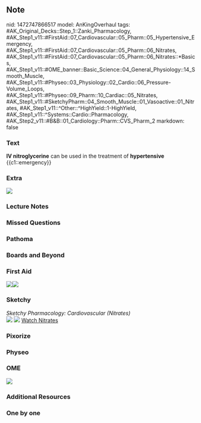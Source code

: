 ## Note
nid: 1472747866517
model: AnKingOverhaul
tags: #AK_Original_Decks::Step_1::Zanki_Pharmacology, #AK_Step1_v11::#FirstAid::07_Cardiovascular::05_Pharm::05_Hypertensive_Emergency, #AK_Step1_v11::#FirstAid::07_Cardiovascular::05_Pharm::06_Nitrates, #AK_Step1_v11::#FirstAid::07_Cardiovascular::05_Pharm::06_Nitrates::*Basics, #AK_Step1_v11::#OME_banner::Basic_Science::04_General_Physiology::14_Smooth_Muscle, #AK_Step1_v11::#Physeo::03_Physiology::02_Cardio::06_Pressure-Volume_Loops, #AK_Step1_v11::#Physeo::09_Pharm::10_Cardiac::05_Nitrates, #AK_Step1_v11::#SketchyPharm::04_Smooth_Muscle::01_Vasoactive::01_Nitrates, #AK_Step1_v11::^Other::^HighYield::1-HighYield, #AK_Step1_v11::^Systems::Cardio::Pharmacology, #AK_Step2_v11::#B&B::01_Cardiology::Pharm::CVS_Pharm_2
markdown: false

### Text
<div>
  <b>IV nitroglycerine</b> can be used in the treatment of
  <b>hypertensive</b> {{c1::emergency}}
</div>

### Extra
<img src="paste-532648959148622.jpg">

### Lecture Notes


### Missed Questions


### Pathoma


### Boards and Beyond


### First Aid
<img src="paste-367026430279683.jpg"><img src=
"paste-692091030077443.jpg">

### Sketchy
<div>
  <i>Sketchy Pharmacology: Cardiovascular (Nitrates)</i>
</div><img src=
"Screen%20Shot%202019-09-29%20at%206.02.07%20PM.png"> <img src=
"Screen%20Shot%202019-09-29%20at%206.02.14%20PM.png"> <a href=
"https://dashboard.sketchy.com/study/medical/courses/medical-pharmacology/units/medical-pharmacology-smooth-muscle/videos/medical-pharmacology-smooth-muscle-vasoactive-nitrates?utm_source=anki&utm_medium=partnership&utm_campaign=february_update&utm_content=medical">
Watch Nitrates</a>

### Pixorize


### Physeo


### OME
<div class="ome-widget">
  <a href=
  "https://onlinemeded.org/spa/general-physiology/smooth-muscle/acquire?ref=anki">
  <img src="_OME_AnkiFlashcards_Lesson_3.png"></a>
</div>

### Additional Resources


### One by one


